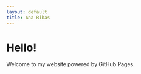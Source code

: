 ```yaml
---
layout: default
title: Ana Ribas
---
```


# Hello!

Welcome to my website powered by GitHub Pages.

